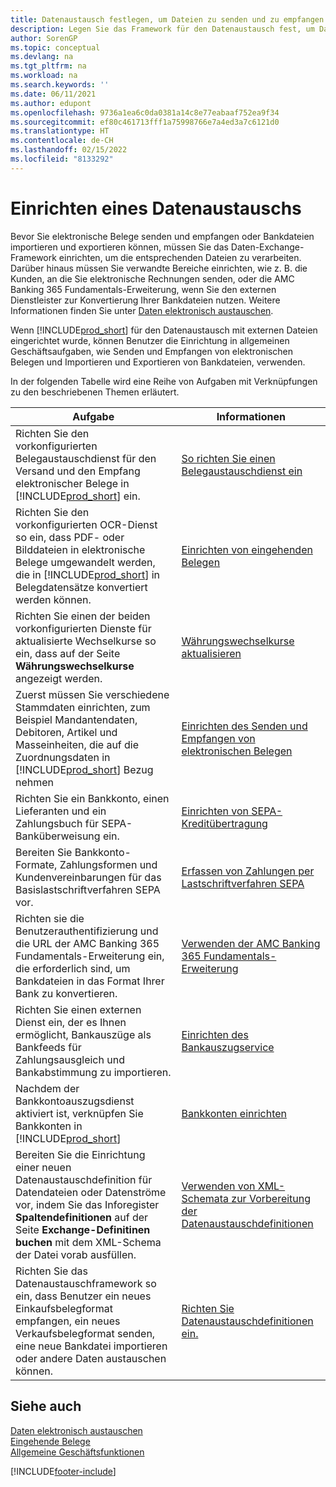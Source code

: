 ```yaml
---
title: Datenaustausch festlegen, um Dateien zu senden und zu empfangen
description: Legen Sie das Framework für den Datenaustausch fest, um Daten mit externen Dateien auszutauschen; um elektronische Belege zu senden und zu empfangen oder Bankdateien zu importieren und zu exportieren.
author: SorenGP
ms.topic: conceptual
ms.devlang: na
ms.tgt_pltfrm: na
ms.workload: na
ms.search.keywords: ''
ms.date: 06/11/2021
ms.author: edupont
ms.openlocfilehash: 9736a1ea6c0da0381a14c8e77eabaaf752ea9f34
ms.sourcegitcommit: ef80c461713fff1a75998766e7a4ed3a7c6121d0
ms.translationtype: HT
ms.contentlocale: de-CH
ms.lasthandoff: 02/15/2022
ms.locfileid: "8133292"
---
```

# <a name="setting-up-data-exchange"></a>Einrichten eines Datenaustauschs
Bevor Sie elektronische Belege senden und empfangen oder Bankdateien importieren und exportieren können, müssen Sie das Daten-Exchange-Framework einrichten, um die entsprechenden Dateien zu verarbeiten. Darüber hinaus müssen Sie verwandte Bereiche einrichten, wie z. B. die Kunden, an die Sie elektronische Rechnungen senden, oder die AMC Banking 365 Fundamentals-Erweiterung, wenn Sie den externen Dienstleister zur Konvertierung Ihrer Bankdateien nutzen. Weitere Informationen finden Sie unter [Daten elektronisch austauschen](across-data-exchange.md).  

 Wenn [!INCLUDE[prod_short](includes/prod_short.md)] für den Datenaustausch mit externen Dateien eingerichtet wurde, können Benutzer die Einrichtung in allgemeinen Geschäftsaufgaben, wie Senden und Empfangen von elektronischen Belegen und Importieren und Exportieren von Bankdateien, verwenden.  

 In der folgenden Tabelle wird eine Reihe von Aufgaben mit Verknüpfungen zu den beschriebenen Themen erläutert.  

|**Aufgabe**|**Informationen**|  
|------------|-------------|  
|Richten Sie den vorkonfigurierten Belegaustauschdienst für den Versand und den Empfang elektronischer Belege in [!INCLUDE[prod_short](includes/prod_short.md)] ein.|[So richten Sie einen Belegaustauschdienst ein](across-how-to-set-up-a-document-exchange-service.md)|  
|Richten Sie den vorkonfigurierten OCR-Dienst so ein, dass PDF- oder Bilddateien in elektronische Belege umgewandelt werden, die in [!INCLUDE[prod_short](includes/prod_short.md)] in Belegdatensätze konvertiert werden können.|[Einrichten von eingehenden Belegen](across-how-setup-income-documents.md)|  
|Richten Sie einen der beiden vorkonfigurierten Dienste für aktualisierte Wechselkurse so ein, dass auf der Seite **Währungswechselkurse** angezeigt werden.|[Währungswechselkurse aktualisieren](finance-how-update-currencies.md)|  
|Zuerst müssen Sie verschiedene Stammdaten einrichten, zum Beispiel Mandantendaten, Debitoren, Artikel und Masseinheiten, die auf die Zuordnungsdaten in [!INCLUDE[prod_short](includes/prod_short.md)] Bezug nehmen|[Einrichten des Senden und Empfangen von elektronischen Belegen](across-how-to-set-up-electronic-document-sending-and-receiving.md)|  
|Richten Sie ein Bankkonto, einen Lieferanten und ein Zahlungsbuch für SEPA-Banküberweisung ein.|[Einrichten von SEPA-Kreditübertragung](finance-make-payments-with-bank-data-conversion-service-or-sepa-credit-transfer.md#setting-up-sepa-credit-transfer)|  
|Bereiten Sie Bankkonto-Formate, Zahlungsformen und Kundenvereinbarungen für das Basislastschriftverfahren SEPA vor.|[Erfassen von Zahlungen per Lastschriftverfahren SEPA](finance-collect-payments-with-sepa-direct-debit.md)|  
|Richten sie die Benutzerauthentifizierung und die URL der AMC Banking 365 Fundamentals-Erweiterung ein, die erforderlich sind, um Bankdateien in das Format Ihrer Bank zu konvertieren.|[Verwenden der AMC Banking 365 Fundamentals-Erweiterung](ui-extensions-amc-banking.md)|  
|Richten Sie einen externen Dienst ein, der es Ihnen ermöglicht, Bankauszüge als Bankfeeds für Zahlungsausgleich und Bankabstimmung zu importieren.|[Einrichten des Bankauszugservice](bank-how-setup-bank-statement-service.md)|  
|Nachdem der Bankkontoauszugsdienst aktiviert ist, verknüpfen Sie Bankkonten in [!INCLUDE[prod_short](includes/prod_short.md)]|[Bankkonten einrichten](bank-how-setup-bank-accounts.md)|  
|Bereiten Sie die Einrichtung einer neuen Datenaustauschdefinition für Datendateien oder Datenströme vor, indem Sie das Inforegister **Spaltendefinitionen** auf der Seite **Exchange-Definitinen buchen** mit dem XML-Schema der Datei vorab ausfüllen.|[Verwenden von XML-Schemata zur Vorbereitung der Datenaustauschdefinitionen](across-how-to-use-xml-schemas-to-prepare-data-exchange-definitions.md)|  
|Richten Sie das Datenaustauschframework so ein, dass Benutzer ein neues Einkaufsbelegformat empfangen, ein neues Verkaufsbelegformat senden, eine neue Bankdatei importieren oder andere Daten austauschen können.|[Richten Sie Datenaustauschdefinitionen ein.](across-how-to-set-up-data-exchange-definitions.md)|  

## <a name="see-also"></a>Siehe auch  
[Daten elektronisch austauschen](across-data-exchange.md)  
[Eingehende Belege](across-income-documents.md)  
[Allgemeine Geschäftsfunktionen](ui-across-business-areas.md)  


[!INCLUDE[footer-include](includes/footer-banner.md)]